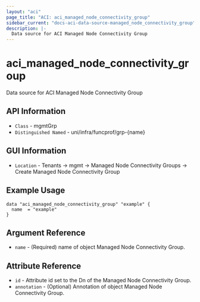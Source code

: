 ```yaml
---
layout: "aci"
page_title: "ACI: aci_managed_node_connectivity_group"
sidebar_current: "docs-aci-data-source-managed_node_connectivity_group"
description: |-
  Data source for ACI Managed Node Connectivity Group
---
```


# aci_managed_node_connectivity_group #

Data source for ACI Managed Node Connectivity Group

## API Information ##
* `Class` - mgmtGrp
* `Distinguished Named` - uni/infra/funcprof/grp-{name}

## GUI Information ##
* `Location` - Tenants -> mgmt -> Managed Node Connectivity Groups -> Create Managed Node Connectivity Group

## Example Usage ##

```hcl
data "aci_managed_node_connectivity_group" "example" {
  name  = "example"
}
```

## Argument Reference ##
* `name` - (Required) name of object Managed Node Connectivity Group.

## Attribute Reference ##
* `id` - Attribute id set to the Dn of the Managed Node Connectivity Group.
* `annotation` - (Optional) Annotation of object Managed Node Connectivity Group.

